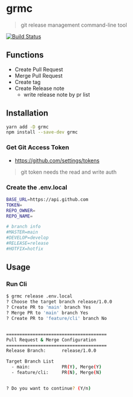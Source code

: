 # grmc

> git release management command-line tool

[![Build Status](https://travis-ci.com/gloriaJun/github-release-cli.svg?branch=main)](https://travis-ci.com/gloriaJun/github-release-cli)

## Functions

- Create Pull Request
- Merge Pull Request
- Create tag
- Create Release note
  - write release note by pr list

## Installation

```bash
yarn add -D grmc
npm install --save-dev grmc
```

### Get Git Access Token

- https://github.com/settings/tokens

> git token needs the read and write auth

### Create the .env.local

```bash
BASE_URL=https://api.github.com
TOKEN=
REPO_OWNER=
REPO_NAME=

# branch info
#MASTER=main
#DEVELOP=develop
#RELEASE=release
#HOTFIX=hotfix
```

## Usage

### Run Cli

```bash
$ grmc release .env.local
? Choose the target branch release/1.0.0
? Create PR to 'main' branch Yes
? Merge PR to 'main' branch Yes
? Create PR to 'feature/cli' branch No


======================================
Pull Request & Merge Configuration
======================================
Release Branch:      release/1.0.0

Target Branch List
  - main:            PR(Y), Merge(Y)
  - feature/cli:     PR(N), Merge(N)


? Do you want to continue? (Y/n)
```
